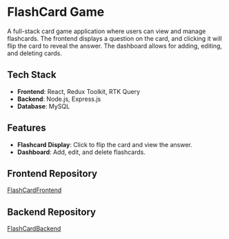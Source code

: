 # FlashCard Game

A full-stack card game application where users can view and manage flashcards. The frontend displays a question on the card, and clicking it will flip the card to reveal the answer. The dashboard allows for adding, editing, and deleting cards.

## Tech Stack

- **Frontend**: React, Redux Toolkit, RTK Query
- **Backend**: Node.js, Express.js
- **Database**: MySQL

## Features

- **Flashcard Display**: Click to flip the card and view the answer.
- **Dashboard**: Add, edit, and delete flashcards.

## Frontend Repository

[FlashCardFrontend](https://github.com/Raqibreyaz/FlashCardFrontend.git)

## Backend Repository

[FlashCardBackend](https://github.com/Raqibreyaz/FlashCardBackend.git)